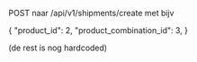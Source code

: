 POST naar /api/v1/shipments/create met bijv

{
"product_id": 2,
"product_combination_id": 3,
}

(de rest is nog hardcoded)
